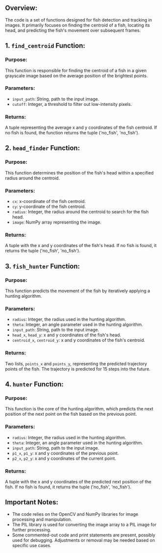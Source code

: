 Overview:
---------

The code is a set of functions designed for fish detection and tracking in images. It primarily focuses on finding the centroid of a fish, locating its head, and predicting the fish's movement over subsequent frames.

1\. `find_centroid` Function:
-----------------------------

### Purpose:

This function is responsible for finding the centroid of a fish in a given grayscale image based on the average position of the brightest points.

### Parameters:

*   `input_path`: String, path to the input image.
*   `cutoff`: Integer, a threshold to filter out low-intensity pixels.

### Returns:

A tuple representing the average x and y coordinates of the fish centroid. If no fish is found, the function returns the tuple ('no\_fish', 'no\_fish').

2\. `head_finder` Function:
---------------------------

### Purpose:

This function determines the position of the fish's head within a specified radius around the centroid.

### Parameters:

*   `cx`: x-coordinate of the fish centroid.
*   `cy`: y-coordinate of the fish centroid.
*   `radius`: Integer, the radius around the centroid to search for the fish head.
*   `image`: NumPy array representing the image.

### Returns:

A tuple with the x and y coordinates of the fish's head. If no fish is found, it returns the tuple ('no\_fish', 'no\_fish').

3\. `fish_hunter` Function:
---------------------------

### Purpose:

This function predicts the movement of the fish by iteratively applying a hunting algorithm.

### Parameters:

*   `radius`: Integer, the radius used in the hunting algorithm.
*   `theta`: Integer, an angle parameter used in the hunting algorithm.
*   `input_path`: String, path to the input image.
*   `head_x`, `head_y`: x and y coordinates of the fish's head.
*   `centroid_x`, `centroid_y`: x and y coordinates of the fish's centroid.

### Returns:

Two lists, `points_x` and `points_y`, representing the predicted trajectory points of the fish. The trajectory is predicted for 15 steps into the future.

4\. `hunter` Function:
----------------------

### Purpose:

This function is the core of the hunting algorithm, which predicts the next position of the next point on the fish based on the previous point.

### Parameters:

*   `radius`: Integer, the radius used in the hunting algorithm.
*   `theta`: Integer, an angle parameter used in the hunting algorithm.
*   `input_path`: String, path to the input image.
*   `p1_x`, `p1_y`: x and y coordinates of the previous point.
*   `p2_x`, `p2_y`: x and y coordinates of the current point.

### Returns:

A tuple with the x and y coordinates of the predicted next position of the fish. If no fish is found, it returns the tuple ('no\_fish', 'no\_fish').

Important Notes:
----------------

*   The code relies on the OpenCV and NumPy libraries for image processing and manipulation.
*   The PIL library is used for converting the image array to a PIL image for further processing.
*   Some commented-out code and print statements are present, possibly used for debugging. Adjustments or removal may be needed based on specific use cases.
